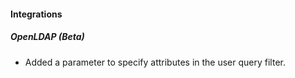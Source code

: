 
#### Integrations
##### OpenLDAP (Beta)
- Added a parameter to specify attributes in the user query filter.
